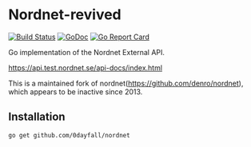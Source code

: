 # Nordnet-revived

[![Build Status](https://travis-ci.org/0dayfall/nordnet.svg?branch=master)](https://travis-ci.org/0dayfall/nordnet)
[![GoDoc](https://godoc.org/github.com/0dayfall/nordnet?status.svg)](http://godoc.org/github.com/0dayfall/nordnet)
[![Go Report Card](https://goreportcard.com/badge/github.com/0dayfall/nordnet)](https://goreportcard.com/report/github.com/0dayfall/nordnet)

Go implementation of the Nordnet External API.

https://api.test.nordnet.se/api-docs/index.html

This is a maintained fork of nordnet(https://github.com/denro/nordnet), which appears to be inactive since 2013.

## Installation

`go get github.com/0dayfall/nordnet`
